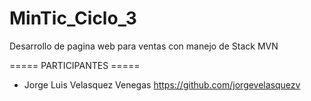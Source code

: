 # MinTic_Ciclo_3
Desarrollo de pagina web para ventas con manejo de Stack MVN

=====	PARTICIPANTES =====

- Jorge Luis Velasquez Venegas https://github.com/jorgevelasquezv
